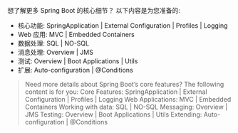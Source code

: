 想了解更多 Spring Boot 的核心细节？ 以下内容是为您准备的:

- 核心功能: SpringApplication | External Configuration | Profiles | Logging 
- Web 应用: MVC | Embedded Containers 
- 数据处理: SQL | NO-SQL 
- 消息处理: Overview | JMS 
- 测试: Overview | Boot Applications | Utils 
- 扩展: Auto-configuration | @Conditions

> Need more details about Spring Boot’s core features? The following content is for you:
> Core Features: SpringApplication | External Configuration | Profiles | Logging
> Web Applications: MVC | Embedded Containers
> Working with data: SQL | NO-SQL
> Messaging: Overview | JMS
> Testing: Overview | Boot Applications | Utils
> Extending: Auto-configuration | @Conditions
